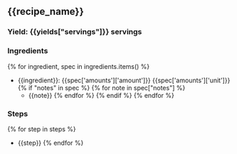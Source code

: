 [//]: # (Template for formatting recipes cleanly)

## {{recipe_name}}

### Yield: {{yields["servings"]}} servings

### Ingredients
{% for ingredient, spec in ingredients.items() %}
  - {{ingredient}}: {{spec['amounts']['amount']}} {{spec['amounts']['unit']}}
    {% if "notes" in spec %}
        {% for note in spec["notes"] %}
    - {{note}}
        {% endfor %}
    {% endif %}
{% endfor %}

### Steps
{% for step in steps %}
  - {{step}}
{% endfor %}
